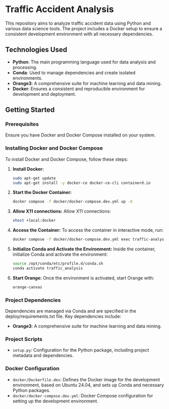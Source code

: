 # Traffic Accident Analysis

This repository aims to analyze traffic accident data using Python and various data science tools. The project includes a Docker setup to ensure a consistent development environment with all necessary dependencies.

## Technologies Used

- **Python**: The main programming language used for data analysis and processing.
- **Conda**: Used to manage dependencies and create isolated environments.
- **Orange3**: A comprehensive suite for machine learning and data mining.
- **Docker**: Ensures a consistent and reproducible environment for development and deployment.

## Getting Started

### Prerequisites

Ensure you have Docker and Docker Compose installed on your system.

### Installing Docker and Docker Compose

To install Docker and Docker Compose, follow these steps:

1. **Install Docker:**
   ```bash
   sudo apt-get update
   sudo apt-get install -y docker-ce docker-ce-cli containerd.io
   ```

2. **Start the Docker Container:**
   ```bash
   docker compose -f docker/docker-compose.dev.yml up -d
   ```

3. **Allow X11 connections:**
   Allow X11 connections:
   ```bash
   xhost +local:docker
   ```

4. **Access the Container:**
   To access the container in interactive mode, run:
   ```bash
   docker compose -f docker/docker-compose.dev.yml exec traffic-analysis bash
   ```

5. **Initialize Conda and Activate the Environment:**
   Inside the container, initialize Conda and activate the environment:
   ```bash
   source /opt/conda/etc/profile.d/conda.sh
   conda activate traffic_analysis
   ```

6. **Start Orange:**
   Once the environment is activated, start Orange with:
   ```bash
   orange-canvas
   ```

### Project Dependencies

Dependencies are managed via Conda and are specified in the deploy/requirements.txt file. Key dependencies include:
- **Orange3**: A comprehensive suite for machine learning and data mining.

### Project Scripts

- `setup.py`: Configuration for the Python package, including project metadata and dependencies.

### Docker Configuration

- `docker/Dockerfile.dev`: Defines the Docker image for the development environment, based on Ubuntu 24.04, and sets up Conda and necessary Python packages.
- `docker/docker-compose.dev.yml`: Docker Compose configuration for setting up the development environment.
